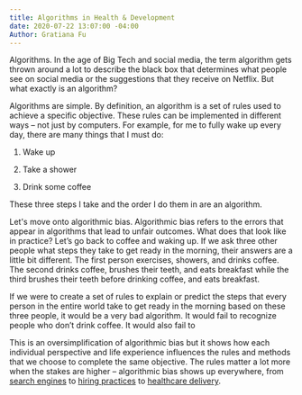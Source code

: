 ```yaml
---
title: Algorithms in Health & Development
date: 2020-07-22 13:07:00 -04:00
Author: Gratiana Fu
---
```


Algorithms. In the age of Big Tech and social media, the term algorithm gets thrown around a lot to describe the black box that determines what people see on social media or the suggestions that they receive on Netflix. But what exactly is an algorithm?

<!--more-->

Algorithms are simple. By definition, an algorithm is a set of rules used to achieve a specific objective. These rules can be implemented in different ways – not just by computers. For example, for me to fully wake up every day, there are many things that I must do:

1. Wake up

2. Take a shower

3. Drink some coffee

These three steps I take and the order I do them in are an algorithm.



Let's move onto algorithmic bias. Algorithmic bias refers to the errors that appear in algorithms that lead to unfair outcomes. What does that look like in practice? Let’s go back to coffee and waking up. If we ask three other people what steps they take to get ready in the morning, their answers are a little bit different. The first person exercises, showers, and drinks coffee. The second drinks coffee, brushes their teeth, and eats breakfast while the third brushes their teeth before drinking coffee, and eats breakfast.


If we were to create a set of rules to explain or predict the steps that every person in the entire world take to get ready in the morning based on these three people, it would be a very bad algorithm. It would fail to recognize people who don’t drink coffee. It would also fail to

This is an oversimplification of algorithmic bias but it shows how each individual perspective and life experience influences the rules and methods that we choose to complete the same objective. The rules matter a lot more when the stakes are higher – algorithmic bias shows up everywhere, from [search engines](https://time.com/5318918/search-results-engine-google-bias-trusted-sources/) to [hiring practices](https://resources.workable.com/stories-and-insights/unconscious-bias-in-recruitment) to [healthcare delivery](https://news.uchicago.edu/story/health-care-prediction-algorithm-biased-against-black-patients-study-finds).